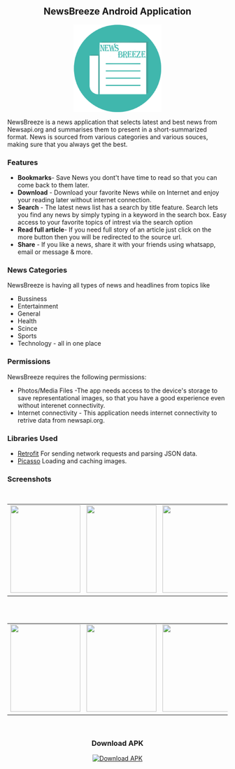 <h2 align="center">NewsBreeze Android Application</h2> 
<p align="center">
<img align="center" alt="logo" width="200px" height="200px" src="app/src/main/res/mipmap-xhdpi/app_icon.png" /></p>
NewsBreeze is a news application that selects latest and best news from Newsapi.org and summarises them to present in a short-summarized format. News is sourced from various categories and various souces, making sure that you always get the best.

### Features

- **Bookmarks**- Save News you dont't have time to read so that you can come back to them later.
- **Download**  - Download your favorite News while on Internet and enjoy your reading later without internet connection.
- **Search**    -  The latest news list has a search by title feature. Search lets you find any news by simply typing in a keyword in the search box. Easy access to your favorite topics of intrest via the search option
- **Read full article**- If you need full story of an article just click on the more button then you will be redirected to the source url.
- **Share**   - If you like a news, share it with your friends using whatsapp, email or message & more.


### News Categories
   NewsBreeze is having all types of news and headlines from topics like 
   - Bussiness
   - Entertainment
   - General
   - Health
   - Scince
   - Sports
   - Technology - all in one place

### Permissions
NewsBreeze requires the following permissions:
- Photos/Media Files    -The app needs access to the device's storage to save representational images, so that you have a good experience even without interenet connectivity.
- Internet connectivity - This application needs internet connectivity to retrive data from newsapi.org.

### Libraries Used
- [Retrofit](http://square.github.io/retrofit/) For sending network requests and parsing JSON data.
- [Picasso](https://square.github.io/picasso/) Loading and caching images.

### Screenshots
</br>
<div align="center">
   <table align="center" border="0" >
  <tr>
    <td>
<img width="160" height="200"
src="https://user-images.githubusercontent.com/52503391/122374994-76279080-cf80-11eb-9cc8-1b5339b6da5d.jpg"/>
       <td> <img width="160" height="200"
src="https://user-images.githubusercontent.com/52503391/122375143-97887c80-cf80-11eb-891f-2d0fe48e014d.jpg"/></td>
       <td><img width="160" height="200"
src="https://user-images.githubusercontent.com/52503391/122375067-86d80680-cf80-11eb-9eaa-ec64ba9be941.jpg"/>
    </td>
  </table>
  </div>
</br>
<div align="center">
  <table align="center" border="0" >
  <tr>
    <td> <img width="160" height="200"
src="https://user-images.githubusercontent.com/52503391/122375218-a53e0200-cf80-11eb-8ae6-7e63ef535727.jpg"/></td>
     <td> <img width="160" height="200"
src="https://user-images.githubusercontent.com/52503391/122374778-47111f00-cf80-11eb-8a6d-84baaf5146e0.jpg"/></td>
     <td> <img width="160" height="200"
src="https://user-images.githubusercontent.com/52503391/122374862-58f2c200-cf80-11eb-810c-1fb140356b6b.jpg"/></td>
  </tr>
</table>
  </div>
</br>

<h3 align="center">Download APK</h3>
<p align="center">
<a href='https://github.com/dhaneshchappidi/NewsBreeze/raw/master/app-release.apk'><img alt='Download APK' width="100px" height="100px" src='https://www.oiml.org/en/ressources/icons/download-button.jpg/image'/></a>
</p></a>


